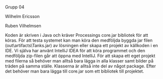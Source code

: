 Grupp 04

Wilhelm Ericsson

Ruben Vilhelmsen

Koden är skriven i Java och kräver Processings core.jar bibliotek för att köras. För att testa systemet kan man köra den medföljda byggda jar filen (out\artifacts\Tanks.jar) av lösningen eller skapa ett projekt av källkoden i en IDE. Vi själva har använt IntelliJ IDEA för att köra programmet och den medföljda zip-filen går att öppna med IntelliJ. För att skapa ett eget projekt med filerna så behöver man alltså bara lägga in alla klasser samt bilder på träden på samma ställe. Klasserna är alltså inte del av något package. Efter det behöver man bara lägga till core.jar som ett bibliotek till projektet. 
